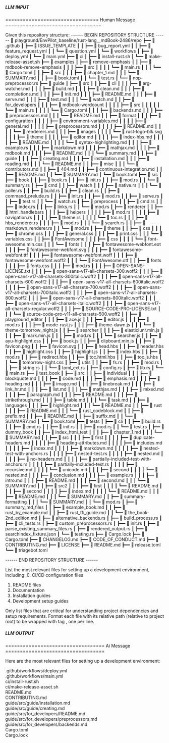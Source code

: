 ##### LLM INPUT #####
================================ Human Message =================================

Given this repository structure:
------ BEGIN REPOSITORY STRUCTURE ------
📂 playground/EnvPilot_baseline/rust-lang__mdBook-2486/repo
┣━━ 📂 .github
┃   ┣━━ 📂 ISSUE_TEMPLATE
┃   ┃   ┣━━ 📄 bug_report.yml
┃   ┃   ┣━━ 📄 feature_request.yml
┃   ┃   ┗━━ 📄 question.yml
┃   ┗━━ 📂 workflows
┃       ┣━━ 📄 deploy.yml
┃       ┗━━ 📄 main.yml
┣━━ 📂 ci
┃   ┣━━ 📄 install-rust.sh
┃   ┗━━ 📄 make-release-asset.sh
┣━━ 📂 examples
┃   ┣━━ 📂 remove-emphasis
┃   ┃   ┣━━ 📂 mdbook-remove-emphasis
┃   ┃   ┃   ┣━━ 📂 src
┃   ┃   ┃   ┃   ┗━━ 📄 main.rs
┃   ┃   ┃   ┗━━ 📄 Cargo.toml
┃   ┃   ┣━━ 📂 src
┃   ┃   ┃   ┣━━ 📄 chapter_1.md
┃   ┃   ┃   ┗━━ 📄 SUMMARY.md
┃   ┃   ┣━━ 📄 book.toml
┃   ┃   ┗━━ 📄 test.rs
┃   ┗━━ 📄 nop-preprocessor.rs
┣━━ 📂 guide
┃   ┣━━ 📂 src
┃   ┃   ┣━━ 📂 cli
┃   ┃   ┃   ┣━━ 📄 arg-watcher.md
┃   ┃   ┃   ┣━━ 📄 build.md
┃   ┃   ┃   ┣━━ 📄 clean.md
┃   ┃   ┃   ┣━━ 📄 completions.md
┃   ┃   ┃   ┣━━ 📄 init.md
┃   ┃   ┃   ┣━━ 📄 README.md
┃   ┃   ┃   ┣━━ 📄 serve.md
┃   ┃   ┃   ┣━━ 📄 test.md
┃   ┃   ┃   ┗━━ 📄 watch.md
┃   ┃   ┣━━ 📂 for_developers
┃   ┃   ┃   ┣━━ 📂 mdbook-wordcount
┃   ┃   ┃   ┃   ┣━━ 📂 src
┃   ┃   ┃   ┃   ┃   ┗━━ 📄 main.rs
┃   ┃   ┃   ┃   ┗━━ 📄 Cargo.toml
┃   ┃   ┃   ┣━━ 📄 backends.md
┃   ┃   ┃   ┣━━ 📄 preprocessors.md
┃   ┃   ┃   ┗━━ 📄 README.md
┃   ┃   ┣━━ 📂 format
┃   ┃   ┃   ┣━━ 📂 configuration
┃   ┃   ┃   ┃   ┣━━ 📄 environment-variables.md
┃   ┃   ┃   ┃   ┣━━ 📄 general.md
┃   ┃   ┃   ┃   ┣━━ 📄 preprocessors.md
┃   ┃   ┃   ┃   ┣━━ 📄 README.md
┃   ┃   ┃   ┃   ┗━━ 📄 renderers.md
┃   ┃   ┃   ┣━━ 📂 images
┃   ┃   ┃   ┃   ┗━━ 📄 rust-logo-blk.svg
┃   ┃   ┃   ┣━━ 📂 theme
┃   ┃   ┃   ┃   ┣━━ 📄 editor.md
┃   ┃   ┃   ┃   ┣━━ 📄 index-hbs.md
┃   ┃   ┃   ┃   ┣━━ 📄 README.md
┃   ┃   ┃   ┃   ┗━━ 📄 syntax-highlighting.md
┃   ┃   ┃   ┣━━ 📄 example.rs
┃   ┃   ┃   ┣━━ 📄 markdown.md
┃   ┃   ┃   ┣━━ 📄 mathjax.md
┃   ┃   ┃   ┣━━ 📄 mdbook.md
┃   ┃   ┃   ┣━━ 📄 README.md
┃   ┃   ┃   ┗━━ 📄 summary.md
┃   ┃   ┣━━ 📂 guide
┃   ┃   ┃   ┣━━ 📄 creating.md
┃   ┃   ┃   ┣━━ 📄 installation.md
┃   ┃   ┃   ┣━━ 📄 reading.md
┃   ┃   ┃   ┗━━ 📄 README.md
┃   ┃   ┣━━ 📂 misc
┃   ┃   ┃   ┗━━ 📄 contributors.md
┃   ┃   ┣━━ 📄 404.md
┃   ┃   ┣━━ 📄 continuous-integration.md
┃   ┃   ┣━━ 📄 README.md
┃   ┃   ┗━━ 📄 SUMMARY.md
┃   ┗━━ 📄 book.toml
┣━━ 📂 src
┃   ┣━━ 📂 book
┃   ┃   ┣━━ 📄 book.rs
┃   ┃   ┣━━ 📄 init.rs
┃   ┃   ┣━━ 📄 mod.rs
┃   ┃   ┗━━ 📄 summary.rs
┃   ┣━━ 📂 cmd
┃   ┃   ┣━━ 📂 watch
┃   ┃   ┃   ┣━━ 📄 native.rs
┃   ┃   ┃   ┗━━ 📄 poller.rs
┃   ┃   ┣━━ 📄 build.rs
┃   ┃   ┣━━ 📄 clean.rs
┃   ┃   ┣━━ 📄 command_prelude.rs
┃   ┃   ┣━━ 📄 init.rs
┃   ┃   ┣━━ 📄 mod.rs
┃   ┃   ┣━━ 📄 serve.rs
┃   ┃   ┣━━ 📄 test.rs
┃   ┃   ┗━━ 📄 watch.rs
┃   ┣━━ 📂 preprocess
┃   ┃   ┣━━ 📄 cmd.rs
┃   ┃   ┣━━ 📄 index.rs
┃   ┃   ┣━━ 📄 links.rs
┃   ┃   ┗━━ 📄 mod.rs
┃   ┣━━ 📂 renderer
┃   ┃   ┣━━ 📂 html_handlebars
┃   ┃   ┃   ┣━━ 📂 helpers
┃   ┃   ┃   ┃   ┣━━ 📄 mod.rs
┃   ┃   ┃   ┃   ┣━━ 📄 navigation.rs
┃   ┃   ┃   ┃   ┣━━ 📄 theme.rs
┃   ┃   ┃   ┃   ┗━━ 📄 toc.rs
┃   ┃   ┃   ┣━━ 📄 hbs_renderer.rs
┃   ┃   ┃   ┣━━ 📄 mod.rs
┃   ┃   ┃   ┗━━ 📄 search.rs
┃   ┃   ┣━━ 📄 markdown_renderer.rs
┃   ┃   ┗━━ 📄 mod.rs
┃   ┣━━ 📂 theme
┃   ┃   ┣━━ 📂 css
┃   ┃   ┃   ┣━━ 📄 chrome.css
┃   ┃   ┃   ┣━━ 📄 general.css
┃   ┃   ┃   ┣━━ 📄 print.css
┃   ┃   ┃   ┗━━ 📄 variables.css
┃   ┃   ┣━━ 📂 FontAwesome
┃   ┃   ┃   ┣━━ 📂 css
┃   ┃   ┃   ┃   ┗━━ 📄 font-awesome.min.css
┃   ┃   ┃   ┗━━ 📂 fonts
┃   ┃   ┃       ┣━━ 📄 fontawesome-webfont.eot
┃   ┃   ┃       ┣━━ 📄 fontawesome-webfont.svg
┃   ┃   ┃       ┣━━ 📄 fontawesome-webfont.ttf
┃   ┃   ┃       ┣━━ 📄 fontawesome-webfont.woff
┃   ┃   ┃       ┣━━ 📄 fontawesome-webfont.woff2
┃   ┃   ┃       ┗━━ 📄 FontAwesome.otf
┃   ┃   ┣━━ 📂 fonts
┃   ┃   ┃   ┣━━ 📄 fonts.css
┃   ┃   ┃   ┣━━ 📄 mod.rs
┃   ┃   ┃   ┣━━ 📄 OPEN-SANS-LICENSE.txt
┃   ┃   ┃   ┣━━ 📄 open-sans-v17-all-charsets-300.woff2
┃   ┃   ┃   ┣━━ 📄 open-sans-v17-all-charsets-300italic.woff2
┃   ┃   ┃   ┣━━ 📄 open-sans-v17-all-charsets-600.woff2
┃   ┃   ┃   ┣━━ 📄 open-sans-v17-all-charsets-600italic.woff2
┃   ┃   ┃   ┣━━ 📄 open-sans-v17-all-charsets-700.woff2
┃   ┃   ┃   ┣━━ 📄 open-sans-v17-all-charsets-700italic.woff2
┃   ┃   ┃   ┣━━ 📄 open-sans-v17-all-charsets-800.woff2
┃   ┃   ┃   ┣━━ 📄 open-sans-v17-all-charsets-800italic.woff2
┃   ┃   ┃   ┣━━ 📄 open-sans-v17-all-charsets-italic.woff2
┃   ┃   ┃   ┣━━ 📄 open-sans-v17-all-charsets-regular.woff2
┃   ┃   ┃   ┣━━ 📄 SOURCE-CODE-PRO-LICENSE.txt
┃   ┃   ┃   ┗━━ 📄 source-code-pro-v11-all-charsets-500.woff2
┃   ┃   ┣━━ 📂 playground_editor
┃   ┃   ┃   ┣━━ 📄 ace.js
┃   ┃   ┃   ┣━━ 📄 editor.js
┃   ┃   ┃   ┣━━ 📄 mod.rs
┃   ┃   ┃   ┣━━ 📄 mode-rust.js
┃   ┃   ┃   ┣━━ 📄 theme-dawn.js
┃   ┃   ┃   ┗━━ 📄 theme-tomorrow_night.js
┃   ┃   ┣━━ 📂 searcher
┃   ┃   ┃   ┣━━ 📄 elasticlunr.min.js
┃   ┃   ┃   ┣━━ 📄 mark.min.js
┃   ┃   ┃   ┣━━ 📄 mod.rs
┃   ┃   ┃   ┗━━ 📄 searcher.js
┃   ┃   ┣━━ 📄 ayu-highlight.css
┃   ┃   ┣━━ 📄 book.js
┃   ┃   ┣━━ 📄 clipboard.min.js
┃   ┃   ┣━━ 📄 favicon.png
┃   ┃   ┣━━ 📄 favicon.svg
┃   ┃   ┣━━ 📄 head.hbs
┃   ┃   ┣━━ 📄 header.hbs
┃   ┃   ┣━━ 📄 highlight.css
┃   ┃   ┣━━ 📄 highlight.js
┃   ┃   ┣━━ 📄 index.hbs
┃   ┃   ┣━━ 📄 mod.rs
┃   ┃   ┣━━ 📄 redirect.hbs
┃   ┃   ┣━━ 📄 toc.html.hbs
┃   ┃   ┣━━ 📄 toc.js.hbs
┃   ┃   ┗━━ 📄 tomorrow-night.css
┃   ┣━━ 📂 utils
┃   ┃   ┣━━ 📄 fs.rs
┃   ┃   ┣━━ 📄 mod.rs
┃   ┃   ┣━━ 📄 string.rs
┃   ┃   ┗━━ 📄 toml_ext.rs
┃   ┣━━ 📄 config.rs
┃   ┣━━ 📄 lib.rs
┃   ┗━━ 📄 main.rs
┣━━ 📂 test_book
┃   ┣━━ 📂 src
┃   ┃   ┣━━ 📂 individual
┃   ┃   ┃   ┣━━ 📄 blockquote.md
┃   ┃   ┃   ┣━━ 📄 code.md
┃   ┃   ┃   ┣━━ 📄 emphasis.md
┃   ┃   ┃   ┣━━ 📄 heading.md
┃   ┃   ┃   ┣━━ 📄 image.md
┃   ┃   ┃   ┣━━ 📄 linebreak.md
┃   ┃   ┃   ┣━━ 📄 link_hr.md
┃   ┃   ┃   ┣━━ 📄 list.md
┃   ┃   ┃   ┣━━ 📄 mathjax.md
┃   ┃   ┃   ┣━━ 📄 mixed.md
┃   ┃   ┃   ┣━━ 📄 paragraph.md
┃   ┃   ┃   ┣━━ 📄 README.md
┃   ┃   ┃   ┣━━ 📄 strikethrough.md
┃   ┃   ┃   ┣━━ 📄 table.md
┃   ┃   ┃   ┗━━ 📄 task.md
┃   ┃   ┣━━ 📂 languages
┃   ┃   ┃   ┣━━ 📄 highlight.md
┃   ┃   ┃   ┗━━ 📄 README.md
┃   ┃   ┣━━ 📂 rust
┃   ┃   ┃   ┣━━ 📄 README.md
┃   ┃   ┃   ┗━━ 📄 rust_codeblock.md
┃   ┃   ┣━━ 📄 prefix.md
┃   ┃   ┣━━ 📄 README.md
┃   ┃   ┣━━ 📄 suffix.md
┃   ┃   ┗━━ 📄 SUMMARY.md
┃   ┗━━ 📄 book.toml
┣━━ 📂 tests
┃   ┣━━ 📂 cli
┃   ┃   ┣━━ 📄 build.rs
┃   ┃   ┣━━ 📄 cmd.rs
┃   ┃   ┣━━ 📄 init.rs
┃   ┃   ┣━━ 📄 mod.rs
┃   ┃   ┗━━ 📄 test.rs
┃   ┣━━ 📂 dummy_book
┃   ┃   ┣━━ 📂 index_html_test
┃   ┃   ┃   ┣━━ 📄 chapter_1.md
┃   ┃   ┃   ┗━━ 📄 SUMMARY.md
┃   ┃   ┣━━ 📂 src
┃   ┃   ┃   ┣━━ 📂 first
┃   ┃   ┃   ┃   ┣━━ 📄 duplicate-headers.md
┃   ┃   ┃   ┃   ┣━━ 📄 heading-attributes.md
┃   ┃   ┃   ┃   ┣━━ 📄 includes.md
┃   ┃   ┃   ┃   ┣━━ 📄 index.md
┃   ┃   ┃   ┃   ┣━━ 📄 markdown.md
┃   ┃   ┃   ┃   ┣━━ 📄 nested-test-with-anchors.rs
┃   ┃   ┃   ┃   ┣━━ 📄 nested-test.rs
┃   ┃   ┃   ┃   ┣━━ 📄 nested.md
┃   ┃   ┃   ┃   ┣━━ 📄 no-headers.md
┃   ┃   ┃   ┃   ┣━━ 📄 partially-included-test-with-anchors.rs
┃   ┃   ┃   ┃   ┣━━ 📄 partially-included-test.rs
┃   ┃   ┃   ┃   ┣━━ 📄 recursive.md
┃   ┃   ┃   ┃   ┗━━ 📄 unicode.md
┃   ┃   ┃   ┣━━ 📂 second
┃   ┃   ┃   ┃   ┗━━ 📄 nested.md
┃   ┃   ┃   ┣━━ 📄 conclusion.md
┃   ┃   ┃   ┣━━ 📄 example.rs
┃   ┃   ┃   ┣━━ 📄 intro.md
┃   ┃   ┃   ┣━━ 📄 README.md
┃   ┃   ┃   ┣━━ 📄 second.md
┃   ┃   ┃   ┗━━ 📄 SUMMARY.md
┃   ┃   ┣━━ 📂 src2
┃   ┃   ┃   ┣━━ 📂 first
┃   ┃   ┃   ┃   ┗━━ 📄 README.md
┃   ┃   ┃   ┣━━ 📂 second
┃   ┃   ┃   ┃   ┣━━ 📄 index.md
┃   ┃   ┃   ┃   ┗━━ 📄 README.md
┃   ┃   ┃   ┣━━ 📄 README.md
┃   ┃   ┃   ┗━━ 📄 SUMMARY.md
┃   ┃   ┣━━ 📂 summary-formatting
┃   ┃   ┃   ┗━━ 📄 SUMMARY.md
┃   ┃   ┗━━ 📄 mod.rs
┃   ┣━━ 📂 summary_md_files
┃   ┃   ┣━━ 📄 example_book.md
┃   ┃   ┣━━ 📄 rust_by_example.md
┃   ┃   ┣━━ 📄 rust_ffi_guide.md
┃   ┃   ┗━━ 📄 the_book-2nd_edition.md
┃   ┣━━ 📄 alternative_backends.rs
┃   ┣━━ 📄 build_process.rs
┃   ┣━━ 📄 cli_tests.rs
┃   ┣━━ 📄 custom_preprocessors.rs
┃   ┣━━ 📄 init.rs
┃   ┣━━ 📄 parse_existing_summary_files.rs
┃   ┣━━ 📄 rendered_output.rs
┃   ┣━━ 📄 searchindex_fixture.json
┃   ┗━━ 📄 testing.rs
┣━━ 📄 Cargo.lock
┣━━ 📄 Cargo.toml
┣━━ 📄 CHANGELOG.md
┣━━ 📄 CODE_OF_CONDUCT.md
┣━━ 📄 CONTRIBUTING.md
┣━━ 📄 LICENSE
┣━━ 📄 README.md
┣━━ 📄 release.toml
┗━━ 📄 triagebot.toml

------ END REPOSITORY STRUCTURE ------

List the most relevant files for setting up a development environment, including:
0. CI/CD configuration files
1. README files
2. Documentation
3. Installation guides
4. Development setup guides

Only list files that are critical for understanding project dependencies and setup requirements.
Format each file with its relative path (relative to project root) to be wrapped with tag <file> </file>, one per line.
##### LLM OUTPUT #####
================================== Ai Message ==================================

Here are the most relevant files for setting up a development environment:

<file>.github/workflows/deploy.yml</file>  
<file>.github/workflows/main.yml</file>  
<file>ci/install-rust.sh</file>  
<file>ci/make-release-asset.sh</file>  
<file>README.md</file>  
<file>CONTRIBUTING.md</file>  
<file>guide/src/guide/installation.md</file>  
<file>guide/src/guide/creating.md</file>  
<file>guide/src/for_developers/README.md</file>  
<file>guide/src/for_developers/preprocessors.md</file>  
<file>guide/src/for_developers/backends.md</file>  
<file>Cargo.toml</file>  
<file>Cargo.lock</file>